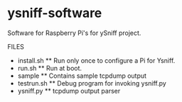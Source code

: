 ysniff-software
===============

Software for Raspberry Pi's for ySniff project.

FILES
* install.sh
** Run only once to configure a Pi for Ysniff.
* run.sh
** Run at boot.
* sample
** Contains sample tcpdump output
* testrun.sh
** Debug program for invoking ysniff.py
* ysniff.py
** tcpdump output parser
